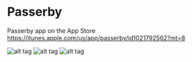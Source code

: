 # Passerby
Passerby app on the App Store https://itunes.apple.com/us/app/passerby/id1021792562?mt=8

![alt tag](http://a1.mzstatic.com/us/r30/Purple69/v4/64/5e/dc/645edc3d-915a-94d4-8786-9639a13e8f8e/screen322x572.jpeg)
![alt tag](http://a5.mzstatic.com/us/r30/Purple3/v4/0e/27/0e/0e270e02-2caf-ad33-d3fe-befb0d2c0b77/screen322x572.jpeg)
![alt tag](http://a3.mzstatic.com/us/r30/Purple3/v4/d7/cd/1b/d7cd1b21-873b-8385-2d92-74112f745d45/screen322x572.jpeg)
